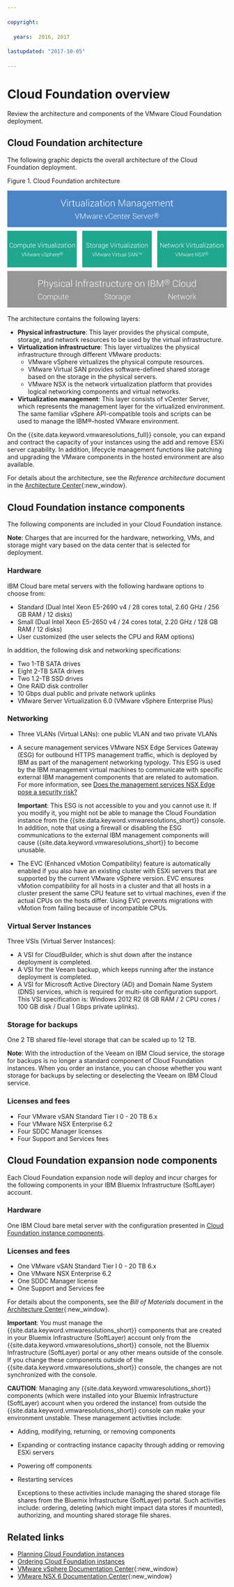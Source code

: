 ```yaml
---

copyright:

  years:  2016, 2017

lastupdated: "2017-10-05"

---
```


# Cloud Foundation overview

Review the architecture and components of the VMware Cloud Foundation deployment.

## Cloud Foundation architecture

The following graphic depicts the overall architecture of the Cloud Foundation deployment.

Figure 1. Cloud Foundation architecture

![Cloud Foundation architecture](sd_architecture.jpg)

The architecture contains the following layers:

* **Physical infrastructure**: This layer provides the physical compute, storage, and network resources to be used by the virtual infrastructure.
* **Virtualization infrastructure**: This layer virtualizes the physical infrastructure through different VMware products:
  *  VMware vSphere virtualizes the physical compute resources.
  *  VMware Virtual SAN provides software-defined shared storage based on the storage in the physical servers.
  *  VMware NSX is the network virtualization platform that provides logical networking components and virtual networks.
* **Virtualization management**: This layer consists of vCenter Server, which represents the management layer for the virtualized environment. The same familiar vSphere API-compatible tools and scripts can be used to manage the IBM®-hosted VMware environment.

On the {{site.data.keyword.vmwaresolutions_full}} console, you can expand and contract the capacity of your instances using the add and remove ESXi server capability. In addition, lifecycle management functions like patching and upgrading the VMware components in the hosted environment are also available.

For details about the architecture, see the _Reference architecture_ document in the [Architecture Center](https://www.ibm.com/devops/method/content/architecture/virtCloudFoundationPlatform){:new_window}.

## Cloud Foundation instance components

The following components are included in your Cloud Foundation instance.

**Note**: Charges that are incurred for the hardware, networking, VMs, and storage might vary based on the data center that is selected for deployment.

### Hardware

IBM Cloud bare metal servers with the following hardware options to choose from:
* Standard (Dual Intel Xeon E5-2690 v4 / 28 cores total, 2.60 GHz / 256 GB RAM / 12 disks)
* Small (Dual Intel Xeon E5-2650 v4 / 24 cores total, 2.20 GHz / 128 GB RAM / 12 disks)
* User customized (the user selects the CPU and RAM options)

In addition, the following disk and networking specifications:
* Two 1-TB SATA drives
* Eight 2-TB SATA drives
* Two 1.2-TB SSD drives
* One RAID disk controller
* 10 Gbps dual public and private network uplinks
* VMware Server Virtualization 6.0 (VMware vSphere Enterprise Plus)

### Networking

* Three VLANs (Virtual LANs): one public VLAN and two private VLANs
* A secure management services VMware NSX Edge Services Gateway (ESG) for outbound HTTPS management traffic, which is deployed by IBM as part of the management networking typology. This ESG is used by the IBM management virtual machines to communicate with specific external IBM management components that are related to automation. For more information, see [Does the management services NSX Edge pose a security risk?](../vmonic/faq.html#does-the-management-services-nsx-edge-pose-a-security-risk-)

  **Important**: This ESG is not accessible to you and you cannot use it. If you modify it, you might not be able to manage the Cloud Foundation instance from the {{site.data.keyword.vmwaresolutions_short}} console. In addition, note that using a firewall or disabling the ESG communications to the external IBM management components will cause {{site.data.keyword.vmwaresolutions_short}} to become unusable.

* The EVC (Enhanced vMotion Compatibility) feature is automatically enabled if you also have an existing cluster with ESXi servers that are supported by the current VMware vSphere version. EVC ensures vMotion compatibility for all hosts in a cluster and that all hosts in a cluster present the same CPU feature set to virtual machines, even if the actual CPUs on the hosts differ. Using EVC prevents migrations with vMotion from failing because of incompatible CPUs.

### Virtual Server Instances

Three VSIs (Virtual Server Instances):
* A VSI for CloudBuilder, which is shut down after the instance deployment is completed.
* A VSI for the Veeam backup, which keeps running after the instance deployment is completed.
* A VSI for Microsoft Active Directory (AD) and Domain Name System (DNS) services, which is required for multi-site configuration support. This VSI specification is: Windows 2012 R2 (8 GB RAM / 2 CPU cores / 100 GB disk / Dual 1 Gbps private uplinks).

### Storage for backups

One 2 TB shared file-level storage that can be scaled up to 12 TB.

**Note**: With the introduction of the Veeam on IBM Cloud service, the storage for backups is no longer a standard component of Cloud Foundation instances. When you order an instance, you can choose whether you want storage for backups by selecting or deselecting the Veeam on IBM Cloud service.

### Licenses and fees

* Four VMware vSAN Standard Tier I 0 - 20 TB 6.x
* Four VMware NSX Enterprise 6.2
* Four SDDC Manager licenses
* Four Support and Services fees

## Cloud Foundation expansion node components

Each Cloud Foundation expansion node will deploy and incur charges for the following components in your IBM Bluemix Infrastructure (SoftLayer) account.

### Hardware

One IBM Cloud bare metal server with the configuration presented in [Cloud Foundation instance components](../sddc/sd_cloudfoundationoverview.html#cloud-foundation-components).

### Licenses and fees

* One VMware vSAN Standard Tier I 0 - 20 TB 6.x
* One VMware NSX Enterprise 6.2
* One SDDC Manager license
* One Support and Services fee

For details about the components, see the _Bill of Materials_ document in the [Architecture Center](https://www.ibm.com/devops/method/content/architecture/virtCloudFoundationPlatform){:new_window}.

**Important**: You must manage the {{site.data.keyword.vmwaresolutions_short}} components that are created in your Bluemix Infrastructure (SoftLayer) account only from the {{site.data.keyword.vmwaresolutions_short}} console, not the Bluemix Infrastructure (SoftLayer) portal or any other means outside of the console. If you change these components outside of the {{site.data.keyword.vmwaresolutions_short}} console, the changes are not synchronized with the console.

**CAUTION**: Managing any {{site.data.keyword.vmwaresolutions_short}} components (which were installed into your Bluemix Infrastructure (SoftLayer) account when you ordered the instance) from outside the {{site.data.keyword.vmwaresolutions_short}} console can make your environment unstable. These management activities include:

*  Adding, modifying, returning, or removing components
*  Expanding or contracting instance capacity through adding or removing ESXi servers
*  Powering off components
*  Restarting services

   Exceptions to these activities include managing the shared storage file shares from the Bluemix Infrastructure (SoftLayer) portal. Such activities include: ordering, deleting (which might impact data stores if mounted), authorizing, and mounting shared storage file shares.

## Related links

* [Planning Cloud Foundation instances](sd_planning.html)
* [Ordering Cloud Foundation instances](sd_orderinginstance.html)
* [VMware vSphere Documentation Center](https://pubs.vmware.com/vsphere-60/index.jsp){:new_window}
* [VMware NSX 6 Documentation Center](https://pubs.vmware.com/NSX-6/index.jsp){:new_window}
